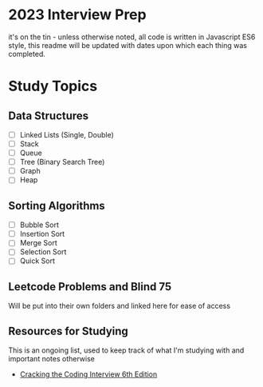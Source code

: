 # 2023 Interview Prep
it's on the tin - unless otherwise noted, all code is written in Javascript ES6 style, this readme will be updated with dates upon which each thing was completed.


# Study Topics
## Data Structures
- [ ] Linked Lists (Single, Double)
- [ ] Stack
- [ ] Queue
- [ ] Tree (Binary Search Tree)
- [ ] Graph
- [ ] Heap

## Sorting Algorithms
- [ ] Bubble Sort
- [ ] Insertion Sort
- [ ] Merge Sort
- [ ] Selection Sort
- [ ] Quick Sort

## Leetcode Problems and Blind 75
Will be put into their own folders and linked here for ease of access

## Resources for Studying
This is an ongoing list, used to keep track of what I'm studying with and important notes otherwise

- [Cracking the Coding Interview 6th Edition][ctci]

[ctci]: https://a.co/d/d39gq5k